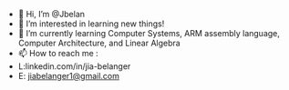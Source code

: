 - 👋 Hi, I’m @Jbelan
- 👀 I’m interested in learning new things!
- 🌱 I’m currently learning Computer Systems, ARM assembly language, Computer Architecture, and Linear Algebra
- 📫 How to reach me :
- L:linkedin.com/in/jia-belanger
- E: jiabelanger1@gmail.com

<!---
Jbelan/Jbelan is a ✨ special ✨ repository because its `README.md` (this file) appears on your GitHub profile.
You can click the Preview link to take a look at your changes.
--->
